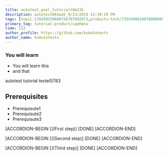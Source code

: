 ```yaml
---
title: autotest_pool_tutorialtQm236
description: autotestD63waV_9/23/2019 12:39:19 PM
tags: [topic:139269250608756787992873,products:tech/73554900100700000996,tutorial:experience/advanced]
primary_tag: tutorial:product/sapHana
time: 113
author_profile: https://github.com/ksAutotests
author_name: ksAutotests
---
```

### You will learn
- You will learn this
- and that

autotest tutorial texteI5783

## Prerequisites
- Prerequisute1
- Prerequisute2
- Prerequisute3

[ACCORDION-BEGIN [](First step)]
[DONE]
[ACCORDION-END]

[ACCORDION-BEGIN [](Second step)]
[DONE]
[ACCORDION-END]

[ACCORDION-BEGIN [](Third step)]
[DONE]
[ACCORDION-END]

